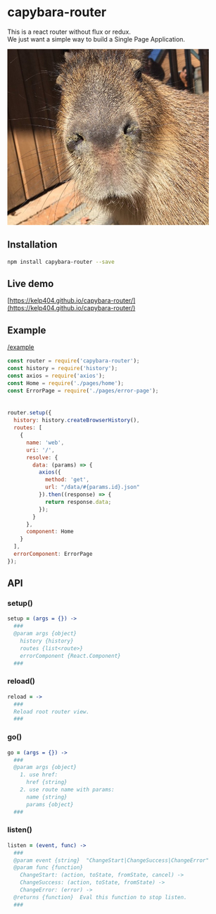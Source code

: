 # capybara-router
This is a react router without flux or redux.  
We just want a simple way to build a Single Page Application.

<img src="_capybara.jpg" height="400px"/>

## Installation
```bash
npm install capybara-router --save
```


## Live demo
[https://kelp404.github.io/capybara-router/](https://kelp404.github.io/capybara-router/)


## Example
[/example](/example)
```js
const router = require('capybara-router');
const history = require('history');
const axios = require('axios');
const Home = require('./pages/home');
const ErrorPage = require('./pages/error-page');


router.setup({
  history: history.createBrowserHistory(),
  routes: [
    {
      name: 'web',
      uri: '/',
      resolve: {
        data: (params) => {
          axios({
            method: 'get',
            url: "/data/#{params.id}.json"
          }).then((response) => {
            return response.data;
          });
        }
      },
      component: Home
    }
  ],
  errorComponent: ErrorPage
});
```


## API
### setup()
```coffee
setup = (args = {}) ->
  ###
  @param args {object}
    history {history}
    routes {list<route>}
    errorComponent {React.Component}
  ###
```

### reload()
```coffee
reload = ->
  ###
  Reload root router view.
  ###
```

### go()
```coffee
go = (args = {}) ->
  ###
  @param args {object}
    1. use href:
      href {string}
    2. use route name with params:
      name {string}
      params {object}
  ###
```

### listen()
```coffee
listen = (event, func) ->
  ###
  @param event {string}  "ChangeStart|ChangeSuccess|ChangeError"
  @param func {function}
    ChangeStart: (action, toState, fromState, cancel) ->
    ChangeSuccess: (action, toState, fromState) ->
    ChangeError: (error) ->
  @returns {function}  Eval this function to stop listen.
  ###
```
